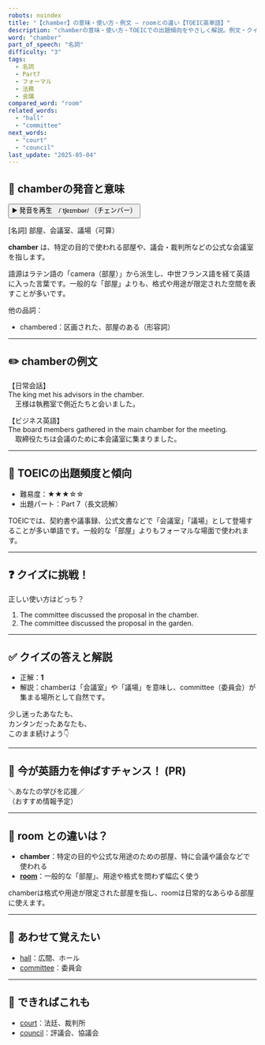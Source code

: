 ```yaml
---
robots: noindex
title: "【chamber】の意味・使い方・例文 ― roomとの違い【TOEIC英単語】"
description: "chamberの意味・使い方・TOEICでの出題傾向をやさしく解説。例文・クイズ付きでroomとの違いもわかりやすく学べます。"
word: "chamber"
part_of_speech: "名詞"
difficulty: "3"
tags:
  - 名詞
  - Part7
  - フォーマル
  - 法務
  - 会議
compared_word: "room"
related_words:
  - "hall"
  - "committee"
next_words:
  - "court"
  - "council"
last_update: "2025-05-04"
---
```


## 🔰 chamberの発音と意味

<button class="play-audio" onclick="playTTS('chamber')">
  <span class="play-audio-main">
    ▶️ 発音を再生　/ˈtʃeɪmbər/
  </span>
  <span class="play-audio-sub">
    （チェンバー）
  </span>
</button>

[名詞] 部屋、会議室、議場（可算）

**chamber** は、特定の目的で使われる部屋や、議会・裁判所などの公式な会議室を指します。

語源はラテン語の「camera（部屋）」から派生し、中世フランス語を経て英語に入った言葉です。一般的な「部屋」よりも、格式や用途が限定された空間を表すことが多いです。

他の品詞：  
- chambered：区画された、部屋のある（形容詞）

---

## ✏️ chamberの例文

【日常会話】  
The king met his advisors in the chamber.  
　王様は執務室で側近たちと会いました。

【ビジネス英語】  
The board members gathered in the main chamber for the meeting.  
　取締役たちは会議のために本会議室に集まりました。

---

## 🎯 TOEICの出題頻度と傾向

- 難易度：★★★☆☆
- 出題パート：Part 7（長文読解）

TOEICでは、契約書や議事録、公式文書などで「会議室」「議場」として登場することが多い単語です。一般的な「部屋」よりもフォーマルな場面で使われます。

---

## ❓ クイズに挑戦！

正しい使い方はどっち？

1. The committee discussed the proposal in the chamber.  
2. The committee discussed the proposal in the garden.

---

## ✅ クイズの答えと解説

- 正解：**1**
- 解説：chamberは「会議室」や「議場」を意味し、committee（委員会）が集まる場所として自然です。

少し迷ったあなたも、  
カンタンだったあなたも、  
このまま続けよう👇️

---

## 🚀 今が英語力を伸ばすチャンス！ (PR)

<div class="info-center">
＼あなたの学びを応援／<br>  
（おすすめ情報予定）
</div>

---

## 🤔  room との違いは？

- **chamber**：特定の目的や公式な用途のための部屋、特に会議や議会などで使われる
- **[room](/room)**：一般的な「部屋」、用途や格式を問わず幅広く使う

chamberは格式や用途が限定された部屋を指し、roomは日常的なあらゆる部屋に使えます。

---

## 🧩 あわせて覚えたい

- [hall](/hall)：広間、ホール
- [committee](/committee)：委員会

---

## 📖 できればこれも

- [court](/court)：法廷、裁判所
- [council](/council)：評議会、協議会

<!-- cvid: aid00_bid37 -->
